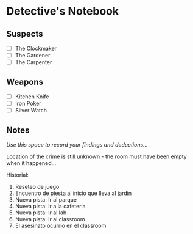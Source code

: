 # Detective's Notebook

## Suspects
- [ ] The Clockmaker
- [ ] The Gardener
- [ ] The Carpenter

## Weapons
- [ ] Kitchen Knife
- [ ] Iron Poker
- [ ] Silver Watch

## Notes
*Use this space to record your findings and deductions...*

Location of the crime is still unknown - the room must have been empty when it happened...

Historial:

1. Reseteo de juego
2. Encuentro de piesta al inicio que lleva al jardín
3. Nueva pista: Ir al parque
4. Nueva pista: Ir a la cafeteria
5. Nueva pista: Ir al lab
6. Nueva pista: Ir al classroom
7. El asesinato ocurrio en el classroom